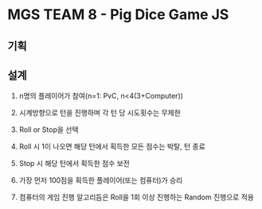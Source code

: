 # MGS TEAM 8 - Pig Dice Game JS

## 기획

## 설계

1. n명의 플레이어가 참여(n=1: PvC, n<4(3+Computer))
2. 시계방향으로 턴을 진행하며 각 턴 당 시도횟수는 무제한

3. Roll or Stop을 선택

4. Roll 시 1이 나오면 해당 턴에서 획득한 모든 점수는 박탈, 턴 종료

5. Stop 시 해당 턴에서 획득한 점수 보전

6. 가장 먼저 100점을 획득한 플레이어(또는 컴퓨터)가 승리

7. 컴퓨터의 게임 진행 알고리듬은 Roll을 1회 이상 진행하는 Random 진행으로 적용